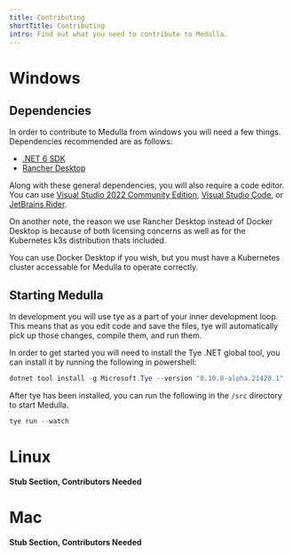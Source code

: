 ```yaml
---
title: Contributing
shortTitle: Contributing
intro: Find out what you need to contribute to Medulla.
---
```

# Windows
## Dependencies
In order to contribute to Medulla from windows you will need a few things. Dependencies recommended are as follows:

- [.NET 6 SDK](https://dotnet.microsoft.com/en-us/download/dotnet/6.0)
- [Rancher Desktop](https://rancherdesktop.io/)

Along with these general dependencies, you will also require a code editor. You can use [Visual Studio 2022 Community Edition](https://visualstudio.microsoft.com/vs/preview/), [Visual Studio Code](https://code.visualstudio.com/), or [JetBrains Rider](https://www.jetbrains.com/rider/).

On another note, the reason we use Rancher Desktop instead of Docker Desktop is because of both licensing concerns as well as for the Kubernetes k3s distribution thats included.

You can use Docker Desktop if you wish, but you must have a Kubernetes cluster accessable for Medulla to operate correctly.

## Starting Medulla
In development you will use tye as a part of your inner development loop. This means that as you edit code and save the files, tye will automatically pick up those changes, compile them, and run them.

In order to get started you will need to install the Tye .NET global tool, you can install it by running the following in powershell:
```powershell
dotnet tool install -g Microsoft.Tye --version "0.10.0-alpha.21420.1"
```

After tye has been installed, you can run the following in the `/src` directory to start Medulla.
```powershell
tye run --watch
```

# Linux
**Stub Section, Contributors Needed**
# Mac
**Stub Section, Contributors Needed**
